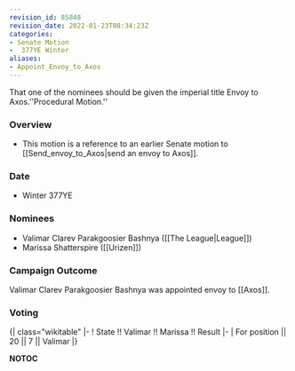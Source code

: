 ```yaml
---
revision_id: 85848
revision_date: 2022-01-23T08:34:23Z
categories:
- Senate Motion
-  377YE Winter
aliases:
- Appoint_Envoy_to_Axos
---
```


That one of the nominees should be given the imperial title Envoy to Axos.''Procedural Motion.''

### Overview
* This motion is a reference to an earlier Senate motion to [[Send_envoy_to_Axos|send an envoy to Axos]].

### Date
* Winter 377YE

### Nominees
* Valimar Clarev Parakgoosier Bashnya ([[The League|League]])
* Marissa Shatterspire ([[Urizen]]) 

### Campaign Outcome
Valimar Clarev Parakgoosier Bashnya was appointed envoy to [[Axos]].

### Voting
{| class="wikitable"
|-
! State !! Valimar !! Marissa !! Result
|-
| For position || 20 || 7 || Valimar
|}



__NOTOC__